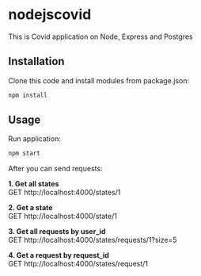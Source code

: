 # nodejscovid

This is Covid application on Node, Express and Postgres

## Installation

Clone this code and install modules from package.json:

```sh
npm install
```

## Usage

Run application:

```sh
npm start
```

After you can send requests:<br/>

<b>1. Get all states <br/></b>
GET http://localhost:4000/states/1 <br/>

<b>2. Get a state <br/></b>
GET http://localhost:4000/state/1 <br/>

<b>3. Get all requests by user_id <br/></b>
GET http://localhost:4000/states/requests/1?size=5 <br/>

<b>4. Get a request by request_id <br/></b>
GET http://localhost:4000/states/request/1 <br/>

